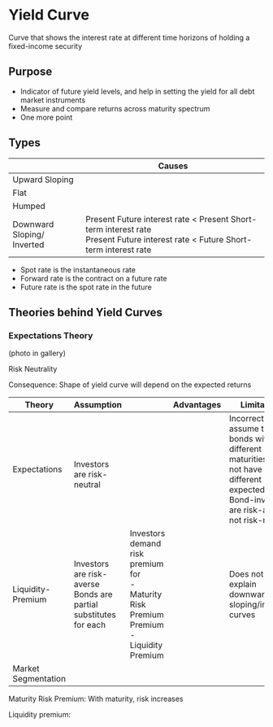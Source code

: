 # Yield Curve

Curve that shows the interest rate at different time horizons of holding a fixed-income security

## Purpose

- Indicator of future yield levels, and help in setting the yield for all debt market instruments
- Measure and compare returns across maturity spectrum
- One more point

## Types

|                                 | Causes                                                       |
| ------------------------------- | ------------------------------------------------------------ |
| Upward Sloping                  |                                                              |
| Flat                            |                                                              |
| Humped                          |                                                              |
| Downward Sloping/<br />Inverted | Present Future interest rate < Present Short-term interest rate<br />Present Future interest rate < Future Short-term interest rate |

- Spot rate is the instantaneous rate
- Forward rate is the contract on a future rate
- Future rate is the spot rate in the future

## Theories behind Yield Curves

### Expectations Theory

(photo in gallery)

Risk Neutrality

Consequence: Shape of yield curve will depend on the expected returns

| Theory              | Assumption                                                   |                                                              | Advantages | Limitation                                                   |
| ------------------- | ------------------------------------------------------------ | ------------------------------------------------------------ | ---------- | ------------------------------------------------------------ |
| Expectations        | <br />Investors are risk-neutral                             |                                                              |            | Incorrect to assume that bonds with different maturities do not have different expected return <br />Bond-investors are risk-averse, not risk-neutral |
| Liquidity-Premium   | Investors are risk-averse<br />Bonds are partial substitutes for each | Investors demand risk premium for<br />- Maturity Risk Premium Premium<br />- Liquidity Premium |            | Does not explain downward sloping/inverted curves            |
| Market Segmentation |                                                              |                                                              |            |                                                              |

Maturity Risk Premium: With maturity, risk increases

Liquidity premium: 

